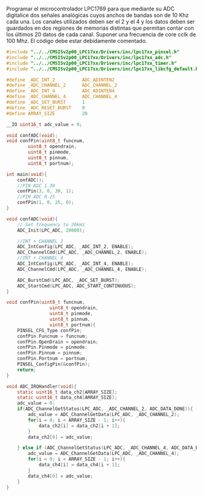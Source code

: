 Programar el microcontrolador LPC1769 para que mediante su ADC digitalice  dos señales analógicas cuyos anchos de bandas son de 10 Khz cada una. Los canales utilizados deben ser el 2 y el 4 y los datos deben ser guardados en dos regiones de memorias distintas que permitan contar con los últimos 20 datos de cada canal. Suponer una frecuencia de core cclk de 100 Mhz. El código debe estar debidamente comentado.

```C
#include "../../CMSISv2p00_LPC17xx/Drivers/inc/lpc17xx_pinsel.h"
#include "../../CMSISv2p00_LPC17xx/Drivers/inc/lpc17xx_adc.h"
#include "../../CMSISv2p00_LPC17xx/Drivers/inc/lpc17xx_timer.h"
#include "../../CMSISv2p00_LPC17xx/Drivers/inc/lpc17xx_libcfg_default.h"

#define _ADC_INT_2			ADC_ADINTEN2
#define _ADC_CHANNEL_2		ADC_CHANNEL_2
#define _ADC_INT_4			ADC_ADINTEN4
#define _ADC_CHANNEL_4		ADC_CHANNEL_4
#define _ADC_SET_BURST		1
#define _ADC_RESET_BURST	0
#define ARRAY_SIZE			20

__IO uint16_t adc_value = 0;

void confADC(void);
void confPin(uint8_t funcnum,
		uint8_t opendrain,
		uint8_t pinmode,
		uint8_t pinnum,
		uint8_t portnum);

int main(void){
	confADC();
	//PIN ADC 1.30
	confPin(3, 0, 30, 1);
	//PIN ADC 0.25
	confPin(1, 0, 25, 0);
}

void confADC(void){
	// Set frequency to 20kHz
	ADC_Init(LPC_ADC, 20000);

	//INT + CHANNEL 2
	ADC_IntConfig(LPC_ADC, _ADC_INT_2, ENABLE);
	ADC_ChannelCmd(LPC_ADC, _ADC_CHANNEL_2, ENABLE);
	//INT + CHANNEL 4
	ADC_IntConfig(LPC_ADC, _ADC_INT_4, ENABLE);
	ADC_ChannelCmd(LPC_ADC, _ADC_CHANNEL_4, ENABLE);

	ADC_BurstCmd(LPC_ADC, _ADC_SET_BURST);
	ADC_StartCmd(LPC_ADC, ADC_START_CONTINUOUS);
}

void confPin(uint8_t funcnum,
				uint8_t opendrain,
				uint8_t pinmode,
				uint8_t pinnum,
				uint8_t portnum){
	PINSEL_CFG_Type confPin;
	confPin.Funcnum = funcnum;
	confPin.OpenDrain = opendrain;
	confPin.Pinmode = pinmode;
	confPin.Pinnum = pinnum;
	confPin.Portnum = portnum;
	PINSEL_ConfigPin(&confPin);
	return;
}

void ADC_IRQHandler(void){
	static uint16_t data_ch2[ARRAY_SIZE];
	static uint16_t data_ch4[ARRAY_SIZE];
	adc_value = 0;
	if(ADC_ChannelGetStatus(LPC_ADC, _ADC_CHANNEL_2, ADC_DATA_DONE)){
		adc_value = ADC_ChannelGetData(LPC_ADC, _ADC_CHANNEL_2);
		for(i = 0; i < ARRAY_SIZE - 1; i++){
			data_ch2[i] = data_ch2[i + 1];
		}
		data_ch2[0] = adc_value;

	} else if (ADC_ChannelGetStatus(LPC_ADC, _ADC_CHANNEL_4, ADC_DATA_DONE)){
		adc_value = ADC_ChannelGetData(LPC_ADC, _ADC_CHANNEL_4);
		for(i = 0; i < ARRAY_SIZE - 1; i++){
			data_ch4[i] = data_ch4[i + 1];
		}
		data_ch4[0] = adc_value;
	}
}

```